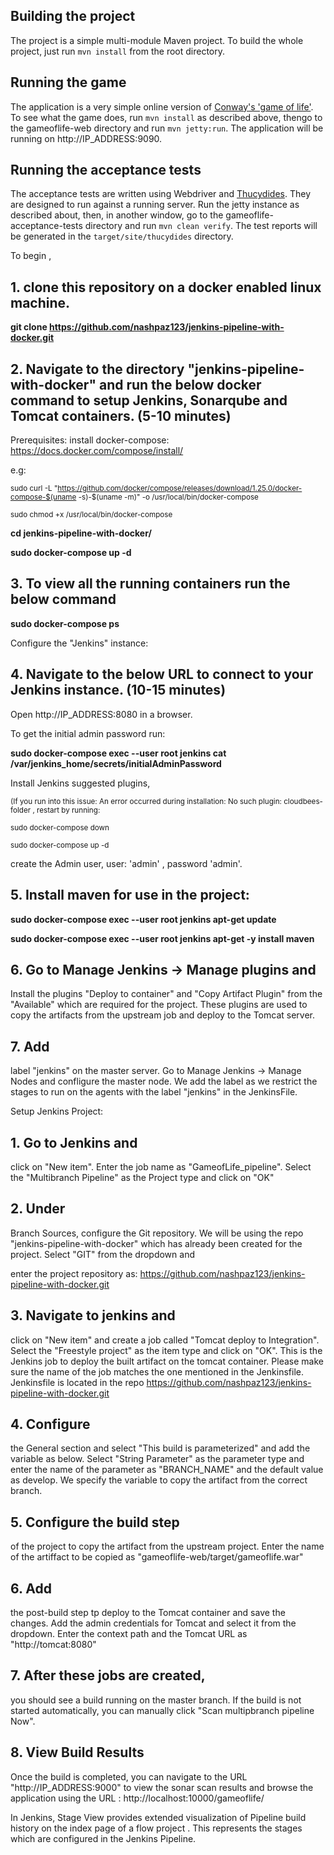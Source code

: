 ## Building the project

The project is a simple multi-module Maven project. To build the whole project, just run `mvn install` from the root directory.

## Running the game

The application is a very simple online version of [Conway's 'game of life'](http://en.wikipedia.org/wiki/Conway's_Game_of_Life). To see what the game does, run `mvn install` as described above, thengo to the gameoflife-web directory and run `mvn jetty:run`. The application will be running on http://IP_ADDRESS:9090.

## Running the acceptance tests

The acceptance tests are written using Webdriver and [Thucydides](http://thucydides.info). They are designed to run against a running server. Run the jetty instance as described about, then, in another window, go to the gameoflife-acceptance-tests directory and run `mvn clean verify`. The test reports will be generated in the `target/site/thucydides` directory.

To begin , 
## 1. clone this repository on a docker enabled linux machine.

**git clone https://github.com/nashpaz123/jenkins-pipeline-with-docker.git**

## 2. Navigate to the directory "jenkins-pipeline-with-docker" and run the below docker command to setup Jenkins, Sonarqube and Tomcat containers. (5-10 minutes)
Prerequisites: install docker-compose: https://docs.docker.com/compose/install/ 

e.g:

<sub>sudo curl -L "https://github.com/docker/compose/releases/download/1.25.0/docker-compose-$(uname -s)-$(uname -m)" -o /usr/local/bin/docker-compose</sub>

<sub>sudo chmod +x /usr/local/bin/docker-compose</sub>

**cd jenkins-pipeline-with-docker/**

**sudo docker-compose up -d**

## 3. To view all the running containers run the below command

**sudo docker-compose ps**
    
Configure the "Jenkins" instance:
## 4. Navigate to the below URL to connect to your Jenkins instance. (10-15 minutes)
Open http://IP_ADDRESS:8080 in a browser.

To get the initial admin password run:

**sudo docker-compose exec --user root jenkins cat /var/jenkins_home/secrets/initialAdminPassword**

Install Jenkins suggested plugins, 

<sub>(If you run into this issue: An error occurred during installation: No such plugin: cloudbees-folder ,
restart by running:</sub>

<sub>sudo docker-compose down</sub>

<sub>sudo docker-compose up -d</sub>

create the Admin user, user: 'admin' , password 'admin'.

## 5. Install maven for use in the project:

**sudo docker-compose exec --user root jenkins apt-get update**

**sudo docker-compose exec --user root jenkins apt-get -y install maven**

## 6. Go to Manage Jenkins → Manage plugins and 
Install the plugins "Deploy to container" and "Copy Artifact Plugin" from the "Available" which are required for the project. These plugins are used to copy the artifacts from the upstream job and deploy to the Tomcat server.

## 7. Add 
label "jenkins" on the master server.  Go to Manage Jenkins → Manage Nodes and confligure the master node. We add the label as we restrict the stages to run on the agents with the label "jenkins" in the JenkinsFile.

Setup Jenkins Project:
## 1. Go to Jenkins and
click on "New item". Enter the job name as  "GameofLife_pipeline". Select the "Multibranch Pipeline" as the Project type and click on "OK"

## 2. Under
Branch Sources, configure the Git repository. We will be using the repo "jenkins-pipeline-with-docker" which has already been created for the project.  Select "GIT" from the dropdown and 

enter the project repository as: https://github.com/nashpaz123/jenkins-pipeline-with-docker.git

## 3. Navigate  to jenkins and
click on "New item" and create a job called "Tomcat deploy to Integration".  Select the "Freestyle project" as the item type and click on "OK". This is the Jenkins job to deploy the built artifact on the tomcat container.
Please make sure the name of the job matches the one mentioned in the Jenkinsfile. Jenkinsfile is located in the repo https://github.com/nashpaz123/jenkins-pipeline-with-docker.git

## 4. Configure 
the General section and select "This build is parameterized" and add the variable as below. Select "String Parameter" as the parameter type and enter the name of the parameter as "BRANCH_NAME" and the default value as develop. We specify the variable to copy the artifact from the correct branch.

## 5. Configure  the build step
of the project to copy the artifact from the upstream project. Enter the name of the artiffact to be copied as "gameoflife-web/target/gameoflife.war" 

## 6. Add 
the post-build step tp deploy to the Tomcat container and save the changes. Add the admin credentials for Tomcat and select it from the dropdown. Enter the context path and the Tomcat URL as "http://tomcat:8080"

## 7. After these jobs are created, 
you should see a build running on the master branch. If the build is not started automatically, you can manually click "Scan multipbranch pipeline Now".

## 8. View Build Results
Once the build is completed, you can navigate  to the URL "http://IP_ADDRESS:9000" to view the sonar scan results and browse the application using the URL : http://localhost:10000/gameoflife/

In Jenkins, Stage View provides extended visualization of Pipeline build history on the index page of a flow project . This represents the stages which are configured in the Jenkins Pipeline.
